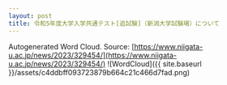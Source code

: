 ```yaml
---
layout: post
title: 令和5年度大学入学共通テスト[追試験]（新潟大学試験場）について
---
```

Autogenerated Word Cloud.
Source\: [https://www.niigata-u.ac.jp/news/2023/329454/](https://www.niigata-u.ac.jp/news/2023/329454/)
![WordCloud]({{ site.baseurl }}/assets/c4ddbff093723879b664c21c466d7fad.png)